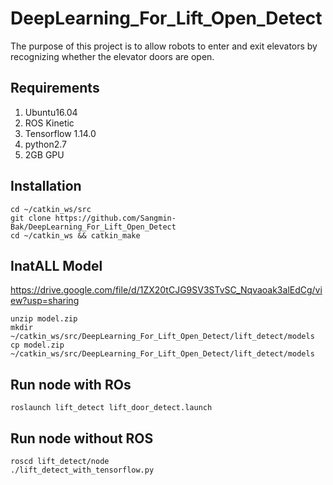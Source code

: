 # DeepLearning_For_Lift_Open_Detect
The purpose of this project is to allow robots to enter and exit elevators by recognizing whether the elevator doors are open.

## Requirements
1. Ubuntu16.04
2. ROS Kinetic
3. Tensorflow 1.14.0 
4. python2.7
5. 2GB GPU

## Installation
```
cd ~/catkin_ws/src
git clone https://github.com/Sangmin-Bak/DeepLearning_For_Lift_Open_Detect
cd ~/catkin_ws && catkin_make
```

## InatALL Model
https://drive.google.com/file/d/1ZX20tCJG9SV3STvSC_Nqvaoak3alEdCg/view?usp=sharing
```
unzip model.zip
mkdir ~/catkin_ws/src/DeepLearning_For_Lift_Open_Detect/lift_detect/models
cp model.zip ~/catkin_ws/src/DeepLearning_For_Lift_Open_Detect/lift_detect/models
```

## Run node with ROs
```
roslaunch lift_detect lift_door_detect.launch
```

## Run node without ROS
```
roscd lift_detect/node
./lift_detect_with_tensorflow.py
```
